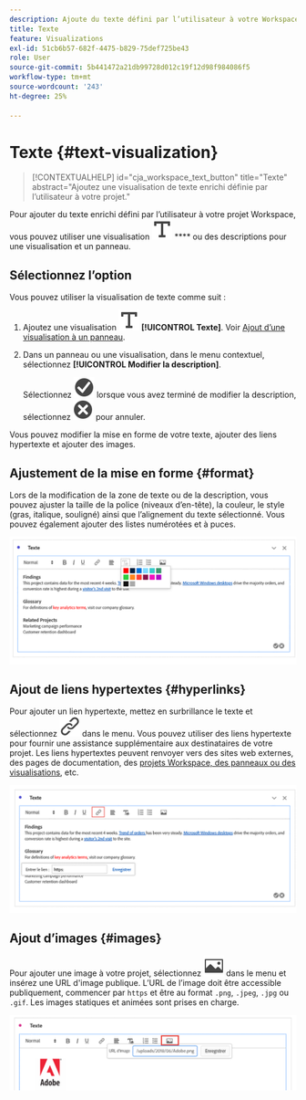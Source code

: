 ```yaml
---
description: Ajoute du texte défini par l’utilisateur à votre Workspace.
title: Texte
feature: Visualizations
exl-id: 51cb6b57-682f-4475-b829-75def725be43
role: User
source-git-commit: 5b441472a21db99728d012c19f12d98f984086f5
workflow-type: tm+mt
source-wordcount: '243'
ht-degree: 25%

---
```


# Texte {#text-visualization}

<!-- markdownlint-disable MD034 -->

>[!CONTEXTUALHELP]
>id="cja_workspace_text_button"
>title="Texte"
>abstract="Ajoutez une visualisation de texte enrichi définie par l’utilisateur à votre projet."

<!-- markdownlint-enable MD034 -->


Pour ajouter du texte enrichi défini par l’utilisateur à votre projet Workspace, vous pouvez utiliser une visualisation ![Texte](/help/assets/icons/Text.svg) **** ou des descriptions pour une visualisation et un panneau.

## Sélectionnez l’option  

Vous pouvez utiliser la visualisation de texte comme suit :

1. Ajoutez une visualisation ![Texte](/help/assets/icons/Text.svg) **[!UICONTROL Texte]**. Voir [Ajout d’une visualisation à un panneau](freeform-analysis-visualizations.md#add-visualizations-to-a-panel).

1. Dans un panneau ou une visualisation, dans le menu contextuel, sélectionnez **[!UICONTROL Modifier la description]**.

   Sélectionnez ![CheckmarkCircle](/help/assets/icons/CheckmarkCircle.svg) lorsque vous avez terminé de modifier la description, sélectionnez ![CloseCircle](/help/assets/icons/CloseCircle.svg) pour annuler.

Vous pouvez modifier la mise en forme de votre texte, ajouter des liens hypertexte et ajouter des images.

## Ajustement de la mise en forme {#format}

Lors de la modification de la zone de texte ou de la description, vous pouvez ajuster la taille de la police (niveaux d’en-tête), la couleur, le style (gras, italique, souligné) ainsi que l’alignement du texte sélectionné. Vous pouvez également ajouter des listes numérotées et à puces.

![Options de texte pour un projet Workspace mettant en surbrillance la palette de couleurs du texte.](assets/format.png)

## Ajout de liens hypertextes {#hyperlinks}

Pour ajouter un lien hypertexte, mettez en surbrillance le texte et sélectionnez ![Lien](/help/assets/icons/Link.svg) dans le menu. Vous pouvez utiliser des liens hypertexte pour fournir une assistance supplémentaire aux destinataires de votre projet. Les liens hypertextes peuvent renvoyer vers des sites web externes, des pages de documentation, des [projets Workspace, des panneaux ou des visualisations](https://experienceleague.adobe.com/en/docs/analytics/analyze/analysis-workspace/curate-share/shareable-links), etc.

![Options de texte avec l’icône de lien mise en surbrillance.](assets/hyperlink.png)

## Ajout d’images {#images}

Pour ajouter une image à votre projet, sélectionnez ![Image](/help/assets/icons/Image.svg) dans le menu et insérez une URL d&#39;image publique. L’URL de l’image doit être accessible publiquement, commencer par `https` et être au format `.png`, `.jpeg`, `.jpg` ou `.gif`. Les images statiques et animées sont prises en charge.

![Options de texte avec l’icône d’image sélectionnée.](assets/image.png)
